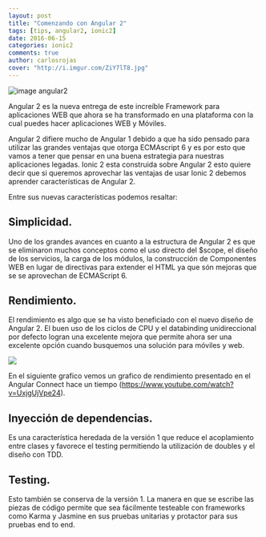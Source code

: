 ```yaml
---
layout: post
title: "Comenzando con Angular 2"
tags: [tips, angular2, ionic2]
date: 2016-06-15
categories: ionic2
comments: true
author: carlosrojas
cover: "http://i.imgur.com/ZiY7lT8.jpg"
---
```


<img src="http://i.imgur.com/ZiY7lT8.jpg" class="img-responsive" alt="image angular2"/>

Angular 2 es la nueva entrega de este increíble Framework para aplicaciones WEB que ahora se ha transformado en una plataforma con la cual puedes hacer aplicaciones WEB y Móviles.

Angular 2 difiere mucho de Angular 1 debido a que ha sido pensado para utilizar las grandes ventajas que otorga ECMAscript 6 y es por esto que vamos a tener que 
pensar en una buena estrategia para nuestras aplicaciones legadas. Ionic 2 esta construida sobre Angular 2 esto quiere decir que si queremos aprovechar las ventajas 
de usar Ionic 2 debemos aprender características de Angular 2.

Entre sus nuevas características podemos resaltar:

## Simplicidad.

Uno de los grandes avances en cuanto a la estructura de Angular 2 es que se eliminaron muchos conceptos como el uso directo del $scope, el diseño de los servicios, la carga de los módulos, la construcción de Componentes WEB en lugar de directivas para extender el HTML ya que són mejoras que se se aprovechan de ECMAScript 6.

## Rendimiento.

El rendimiento es algo que se ha visto beneficiado con el nuevo diseño de Angular 2. El buen uso de los ciclos de CPU y el databinding unidireccional por defecto logran una excelente mejora que permite ahora ser una excelente opción cuando busquemos una solución para móviles y web.

<img src="http://i.imgur.com/tIZCjWr.png" class="img-responsive" />

En el siguiente grafico vemos un grafico de rendimiento presentado en el Angular Connect hace un tiempo (https://www.youtube.com/watch?v=UxjgUjVpe24).

## Inyección de dependencias.

Es una característica heredada de la versión 1 que reduce el acoplamiento entre clases y favorece el testing permitiendo la utilización de doubles y el diseño con TDD.

## Testing.

Esto también se conserva de la versión 1. La manera en que se escribe las piezas de código permite que sea fácilmente testeable con frameworks como Karma y Jasmine  en sus pruebas unitarias y protactor para sus pruebas end to end.